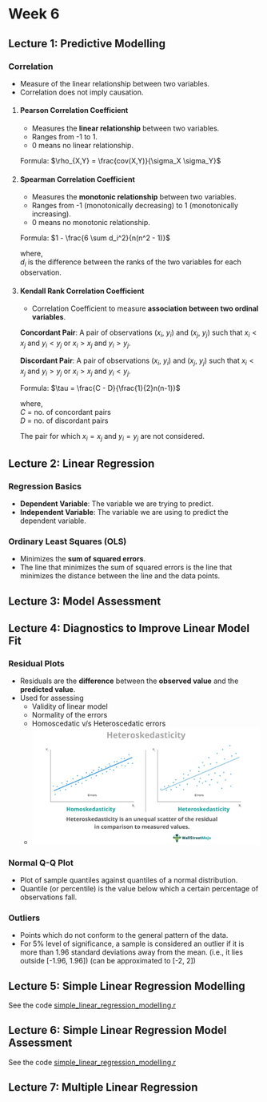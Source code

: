 # Week 6

## Lecture 1: Predictive Modelling

### Correlation

- Measure of the linear relationship between two variables.
- Correlation does not imply causation.

1. #### Pearson Correlation Coefficient

   - Measures the **linear relationship** between two variables.
   - Ranges from -1 to 1.
   - 0 means no linear relationship.

   Formula: $\rho_{X,Y} = \frac{cov(X,Y)}{\sigma_X \sigma_Y}$

2. #### Spearman Correlation Coefficient

   - Measures the **monotonic relationship** between two variables.
   - Ranges from -1 (monotonically decreasing) to 1 (monotonically increasing).
   - 0 means no monotonic relationship.

   Formula: $1 - \frac{6 \sum d_i^2}{n(n^2 - 1)}$

   where,  
   $d_i$ is the difference between the ranks of the two variables for each observation.

3. #### Kendall Rank Correlation Coefficient

   - Correlation Coefficient to measure **association between two ordinal variables**.

   **Concordant Pair**: A pair of observations ($x_i$, $y_i$) and ($x_j$, $y_j$) such that $x_i < x_j$ and $y_i < y_j$ or $x_i > x_j$ and $y_i > y_j$.

   **Discordant Pair**: A pair of observations ($x_i$, $y_i$) and ($x_j$, $y_j$) such that $x_i < x_j$ and $y_i > y_j$ or $x_i > x_j$ and $y_i < y_j$.

   Formula: $\tau = \frac{C - D}{\frac{1}{2}n(n-1)}$

   where,  
   $C$ = no. of concordant pairs  
   $D$ = no. of discordant pairs

   The pair for which $x_i = x_j$ and $y_i = y_j$ are not considered.

## Lecture 2: Linear Regression

### Regression Basics

- **Dependent Variable**: The variable we are trying to predict.
- **Independent Variable**: The variable we are using to predict the dependent variable.

### Ordinary Least Squares (OLS)

- Minimizes the **sum of squared errors**.
- The line that minimizes the sum of squared errors is the line that minimizes the distance between the line and the data points.

## Lecture 3: Model Assessment

## Lecture 4: Diagnostics to Improve Linear Model Fit

### Residual Plots

- Residuals are the **difference** between the **observed value** and the **predicted value**.
- Used for assessing
  - Validity of linear model
  - Normality of the errors
  - Homoscedatic v/s Heteroscedatic errors
  - ![Alt text](./images/image1.png)

### Normal Q-Q Plot

- Plot of sample quantiles against quantiles of a normal distribution.
- Quantile (or percentile) is the value below which a certain percentage of observations fall.

### Outliers

- Points which do not conform to the general pattern of the data.
- For 5% level of significance, a sample is considered an outlier if it is more than 1.96 standard deviations away from the mean. (i.e., it lies outside [-1.96, 1.96]) (can be approximated to [-2, 2])

## Lecture 5: Simple Linear Regression Modelling

See the code [simple_linear_regression_modelling.r](./2_simple_linear_regression_modelling.r)

## Lecture 6: Simple Linear Regression Model Assessment

See the code [simple_linear_regression_modelling.r](./2_simple_linear_regression_modelling.r)

## Lecture 7: Multiple Linear Regression
